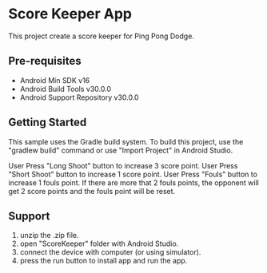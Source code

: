 Score Keeper App
===================================

This project create a score keeper for Ping Pong Dodge.

Pre-requisites
--------------

- Android Min SDK v16
- Android Build Tools v30.0.0
- Android Support Repository v30.0.0


Getting Started
---------------

This sample uses the Gradle build system. To build this project, use the
"gradlew build" command or use "Import Project" in Android Studio.

User Press "Long Shoot" button to increase 3 score point.
User Press "Short Shoot" button to increase 1 score point.
User Press "Fouls" button to increase 1 fouls point.
If there are more that 2 fouls points, the opponent will get 2 score points and the fouls point will be reset.

Support
-------

1. unzip the .zip file.
2. open "ScoreKeeper" folder with Android Studio.
3. connect the device with computer (or using simulator).
4. press the run button to install app and run the app.
